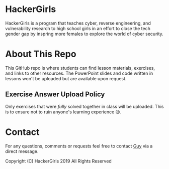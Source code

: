 # HackerGirls

HackerGirls is a program that teaches cyber, reverse engineering, and vulnerability research to high school girls in an effort to close the tech gender gap by inspring more females to explore the world of cyber security.

# About This Repo

This GitHub repo is where students can find lesson materials, exercises, and links to other resources. The PowerPoint slides and code written in lessons won't be uploaded but are available upon request.

## Exercise Answer Upload Policy

Only exercises that were *fully* solved together in class will be uploaded. This is to ensure not to ruin anyone's learning experience 😉.

# Contact

For any questions, comments or requests feel free to contact [Guy](https://twitter.com/@va_start) via a direct message.

Copyright (C) HackerGirls 2019 All Rights Reserved